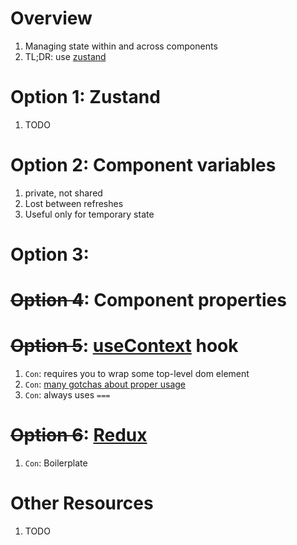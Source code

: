 # Overview
1. Managing state within and across components
1. TL;DR: use [zustand](https://github.com/pmndrs/zustand)


# Option 1: Zustand
1. TODO


# Option 2: Component variables
1. private, not shared
1. Lost between refreshes
1. Useful only for temporary state


# Option 3:


# ~~Option 4~~: Component properties


# ~~Option 5~~: [useContext](https://react.dev/reference/react/useContext) hook
1. `Con`: requires you to wrap some top-level dom element
1. `Con`: [many gotchas about proper usage](https://react.dev/reference/react/useContext#caveats)
1. `Con`: always uses `===`


# ~~Option 6~~: [Redux](TODO)
1. `Con`: Boilerplate


# Other Resources
1. TODO
